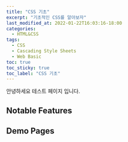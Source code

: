 ```yaml
---
title: "CSS 기초"
excerpt: "기초적인 CSS를 알아보자"
last_modified_at: 2022-01-22T16:03:16-18:00
categories:
  - HTML&CSS
tags:
  - CSS
  - Cascading Style Sheets
  - Web Basic
toc: true
toc_sticky: true
toc_label: "CSS 기초"
---
```

안녕하세요 테스트 페이지 입니다.


## Notable Features

## Demo Pages
